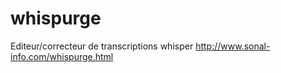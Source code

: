 # whispurge  
Editeur/correcteur de transcriptions whisper
http://www.sonal-info.com/whispurge.html

